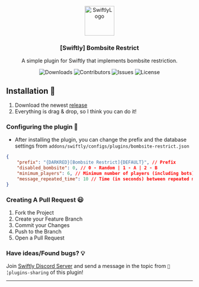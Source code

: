 <p align="center">
  <a href="https://github.com/swiftly-solution/swiftly">
    <img src="https://cdn.swiftlycs2.net/swiftly-logo.png" alt="SwiftlyLogo" width="80" height="80">
  </a>

  <h3 align="center">[Swiftly] Bombsite Restrict</h3>

  <p align="center">
    A simple plugin for Swiftly that implements bombsite restriction.
    <br/>
  </p>
</p>

<p align="center">
  <img src="https://img.shields.io/github/downloads/m3ntorsky/bombsite-restrict/total" alt="Downloads"> 
  <img src="https://img.shields.io/github/contributors/m3ntorsky/bombsite-restrict?color=dark-green" alt="Contributors">
  <img src="https://img.shields.io/github/issues/m3ntorsky/bombsite-restrict" alt="Issues">
  <img src="https://img.shields.io/github/license/m3ntorsky/bombsite-restrict" alt="License">
</p>



## Installation 👀
1. Download the newest [release](https://github.com/m3ntorsky/bombsite-restrict/releases)
2. Everything is drag & drop, so I think you can do it!

### Configuring the plugin 🧐
- After installing the plugin, you can change the prefix and the database settings from `addons/swiftly/configs/plugins/bombsite-restrict.json`

```json
{
    "prefix": "{DARKRED}[Bombsite Restrict]{DEFAULT}", // Prefix
    "disabled_bombsite": 0, // 0 - Random | 1 - A | 2 - B
    "minimum_players": 6, // Minimum number of players (including bots) required to disable bombsite restriction
    "message_repeated_time": 10 // Time (in seconds) between repeated messages to players
}
```

### Creating A Pull Request 😃

1. Fork the Project
2. Create your Feature Branch
3. Commit your Changes
4. Push to the Branch
5. Open a Pull Request

### Have ideas/Found bugs? 💡

Join [Swiftly Discord Server](https://swiftlycs2.net/discord) and send a message in the topic from `📕╎plugins-sharing` of this plugin!

---
